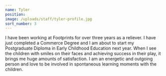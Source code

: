 ```yaml
---
name: Tyler
position:
image: /uploads/staff/tyler-profile.jpg
sort_number: 3
---
```


I have been working at Footprints for over three years as a reliever. I have just completed a Commerce Degree and I am about to start my Postgraduate Diploma in Early Childhood Education next year. When I see the children with smiles on their faces and achieving success in their play, it brings me huge amounts of satisfaction. I am an energetic and outgoing person and love to be involved in spontaneous learning moments with the children.